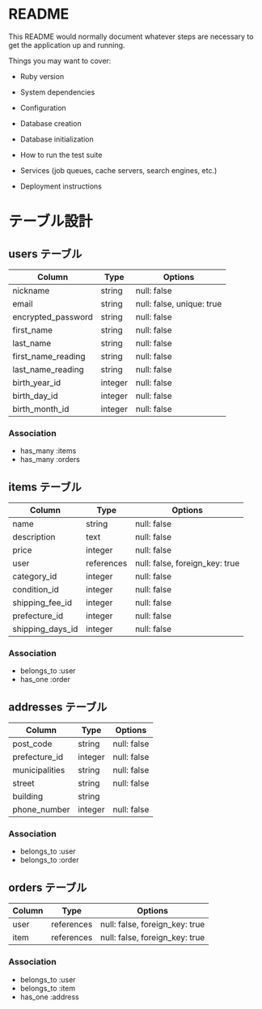 # README

This README would normally document whatever steps are necessary to get the
application up and running.

Things you may want to cover:

* Ruby version

* System dependencies

* Configuration

* Database creation

* Database initialization

* How to run the test suite

* Services (job queues, cache servers, search engines, etc.)

* Deployment instructions


# テーブル設計

## users テーブル

| Column             | Type   | Options                    |
| ------------------ | ------ | -------------------------- |
| nickname           | string  | null: false               |
| email              | string  | null: false, unique: true |
| encrypted_password | string  | null: false               |
| first_name         | string  | null: false               |
| last_name          | string  | null: false               |
| first_name_reading | string  | null: false               |
| last_name_reading  | string  | null: false               |
| birth_year_id      | integer | null: false               |
| birth_day_id       | integer | null: false               |
| birth_month_id     | integer | null: false               |


### Association

- has_many :items
- has_many :orders

## items テーブル

| Column          | Type       | Options                        |
| --------------  | ---------- | ------------------------------ |
| name            | string     | null: false                    |
| description     | text       | null: false                    |
| price           | integer    | null: false                    |
| user            | references | null: false, foreign_key: true |
| category_id     | integer    | null: false                    |
| condition_id    | integer    | null: false                    |
| shipping_fee_id | integer    | null: false                    |
| prefecture_id   | integer    | null: false                    |
| shipping_days_id| integer    | null: false                    |

### Association

- belongs_to :user
- has_one :order

## addresses テーブル

| Column          | Type       | Options        |
| --------------- | ---------- | -------------  |
| post_code       | string     | null: false    |
| prefecture_id   | integer    | null: false    |
| municipalities  | string     | null: false    |
| street          | string     | null: false    |
| building        | string     |                |
| phone_number    | integer    | null: false    |

### Association

- belongs_to :user
- belongs_to :order

## orders テーブル

| Column    | Type       | Options                        |
| --------- | ---------- | ------------------------------ |
| user      | references | null: false, foreign_key: true |
| item      | references | null: false, foreign_key: true |

### Association

- belongs_to :user
- belongs_to :item
- has_one    :address

